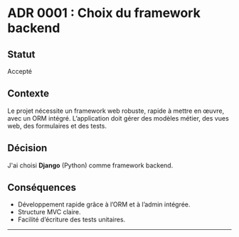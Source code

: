 # ADR 0001 : Choix du framework backend

## Statut
Accepté

## Contexte
Le projet nécessite un framework web robuste, rapide à mettre en œuvre, avec un ORM intégré. L’application doit gérer des modèles métier, des vues web, des formulaires et des tests.

## Décision
J'ai choisi **Django** (Python) comme framework backend.

## Conséquences
- Développement rapide grâce à l’ORM et à l’admin intégrée.
- Structure MVC claire.
- Facilité d’écriture des tests unitaires.

---